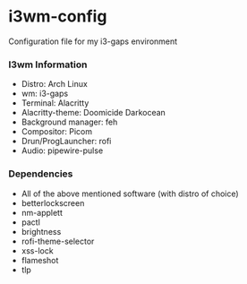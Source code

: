 # i3wm-config
Configuration file for my i3-gaps environment

### I3wm Information
- Distro: Arch Linux <br />
- wm: i3-gaps <br />
- Terminal: Alacritty <br />
- Alacritty-theme: Doomicide Darkocean <br />
- Background manager: feh <br />
- Compositor: Picom <br />
- Drun/ProgLauncher: rofi <br />
- Audio: pipewire-pulse

### Dependencies
- All of the above mentioned software (with distro of choice)
- betterlockscreen
- nm-applett
- pactl
- brightness
- rofi-theme-selector
- xss-lock
- flameshot
- tlp

